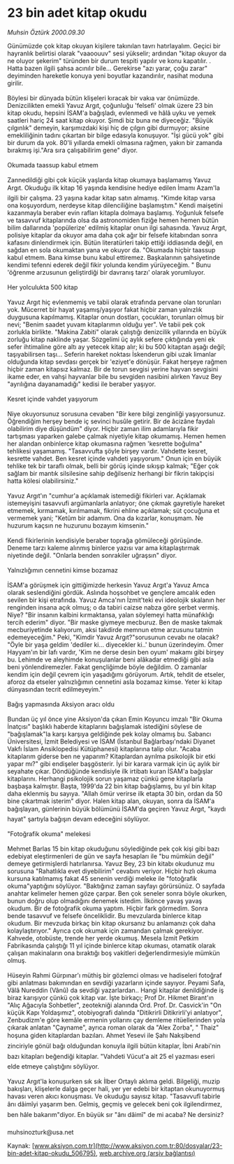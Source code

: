 # 23 bin adet kitap okudu

*Muhsin Öztürk 2000.09.30*

<div class="pNewsDetailMainContent ctx_content" itemprop="articleBody">
 Günümüzde çok kitap okuyan kişilere takınılan tavrı hatırlayalım. Geçici bir hayranlık belirtisi olarak "vaaoouuv" sesi yükselir; ardından "kitap okuyor da ne oluyor şekerim" türünden bir durum tespiti yapılır ve konu kapatılır. . Hatta bazen ilgili şahsa acınılır bile... Gerekirse "azı yarar, çoğu zarar" deyiminden hareketle konuya yeni boyutlar kazandırılır, nasihat moduna girilir.
 <br/>
 <br/>
 Böylesi bir dünyada bütün klişeleri kıracak bir vakıa var önümüzde. Denizcilikten emekli Yavuz Argıt, çoğunluğu 'felsefi' olmak üzere 23 bin kitap okudu, hepsini İSAM'a bağışladı, evlenmedi ve hâlâ uyku ve yemek saatleri hariç 24 saat kitap okuyor. Şimdi biz buna ne diyeceğiz. "Büyük çılgınlık" demeyin, karşımızdaki kişi hiç de çılgın gibi durmuyor; aksine emekliliğinin tadını çıkartan bir bilge edasıyla konuşuyor. "İşi gücü yok" gibi bir durum da yok. 80'li yıllarda emekli olmasına rağmen, yakın bir zamanda bırakmış işi."Ara sıra çalışabilirim gene" diyor.
 <br/>
 <br/>
 Okumada taassup kabul etmem
 <br/>
 <br/>
 Zannedildiği gibi çok küçük yaşlarda kitap okumaya başlamamış Yavuz Argıt. Okuduğu ilk kitap 16 yaşında kendisine hediye edilen İmamı Azam'la ilgili bir çalışma. 23 yaşına kadar kitap satın almamış. "Kimde kitap varsa ona koşuyordum, nerdeyse kitap dilenciliğine başlamıştım." Kendi maişetini kazanmayla beraber evin rafları kitapla dolmaya başlamış. Yoğunluk felsefe ve tasavvuf kitaplarında olsa da astronomiden fiziğe hemen hemen bütün bilim dallarında 'popülerize' edilmiş kitaplar onun ilgi sahasında. Yavuz Argıt, polisiye kitaplar da okuyor ama daha çok ağır bir felsefe kitabından sonra kafasını dinlendirmek için. Bütün literatürleri takip ettiği iddiasında değil, en sağdan en sola okumaktan yana ve okuyor da. "Okumada hiçbir taassup kabul etmem. Bana kimse bunu kabul ettiremez. Başkalarının şahsiyetinde kendimi tefenni ederek değil fikir yolunda kendim yürüyeceğim. " Bunu 'öğrenme arzusunun geliştirdiği bir davranış tarzı' olarak yorumluyor.
 <br/>
 <br/>
 Her yolculukta 500 kitap
 <br/>
 <br/>
 Yavuz Argıt hiç evlenmemiş ve tabii olarak etrafında pervane olan torunları yok. Mücerret bir hayat yaşamış/yaşıyor fakat hiçbir zaman yalnızlık duygusuna kapılmamış. Kitaplar onun dostları, çocukları, torunları olmuş bir nevi; "Benim saadet yuvam kitaplarımın olduğu yer". Ve tabii pek çok zorlukla birlikte. "Makina Zabiti" olarak çalıştığı denizcilik yıllarında en büyük zorluğu kitap naklinde yaşar. Sözgelimi üç aylık sefere çıktığında yeni ek sefer ihtimaline göre altı ay yetecek kitap alır; ki bu 500 kitaptan aşağı değil; taşıyabilirsen taşı... Seferin hareket noktası İskenderun gibi uzak limanlar olduğunda kitap sevdası gerçek bir 'eziyet'e dönüşür. Fakat herşeye rağmen hiçbir zaman kitapsız kalmaz. Bir de torun sevgisi yerine hayvan sevgisini ikame eder, en vahşi hayvanlar bile bu sevgiden nasibini alırken Yavuz Bey "ayrılığına dayanamadığı" kedisi ile beraber yaşıyor.
 <br/>
 <br/>
 Kesret içinde vahdet yaşıyorum
 <br/>
 <br/>
 Niye okuyorsunuz sorusuna cevaben "Bir kere bilgi zenginliği yaşıyorsunuz. Öğrendiğim herşey bende iç sevinci husûle getirir. Bir de âcizâne faydalı olabilirim diye düşündüm" diyor. Hiçbir zaman ilim adamlarıyla fikir tartışması yaparken galebe çalmak niyetiyle kitap okumamış. Hemen hemen her alandan onbinlerce kitap okumasına rağmen 'kesrette boğulma" tehlikesi yaşamamış. "Tasavvufta şöyle birşey vardır. Vahdette kesret, kesrette vahdet. Ben kesret içinde vahdeti yaşıyorum." Onun için en büyük tehlike tek bir taraflı olmak, belli bir görüş içinde sıkışıp kalmak; "Eğer çok sağlam bir mantık silsilesine sahip değilseniz herhangi bir fikrin takipçisi hatta kölesi olabilirsiniz."
 <br/>
 <br/>
 Yavuz Argıt'ın "cumhur'a açıklamak istemediği fikirleri var. Açıklamak istemeyişini tasavvufi argümanlarla anlatıyor; öne çıkmak gayretiyle hareket etmemek, kırmamak, kırılmamak, fikrini ehline açıklamak; süt çocuğuna et vermemek yani; "Ketûm bir adamım. Ona da kızarlar, konuşmam. Ne huzurum kaçsın ne huzurunu bozayım kimsenin."
 <br/>
 <br/>
 Kendi fikirlerinin kendisiyle beraber toprağa gömüleceği görüşünde. Deneme tarzı kaleme alınmış binlerce yazısı var ama kitaplaştırmak niyetinde değil. "Onlarla benden sonrakiler uğraşsın" diyor.
 <br/>
 <br/>
 Yalnızlığımın cennetini kimse bozamaz
 <br/>
 <br/>
 İSAM'a görüşmek için gittiğimizde herkesin Yavuz Argıt'a Yavuz Amca olarak seslendiğini gördük. Aslında hoşsohbet ve gençlere amcalık eden sevilen bir kişi etrafında. Yavuz Amca'nın İzmit'teki evi ideolojik skalanın her renginden insana açık olmuş; o da tabiri caizse nabza göre şerbet vermiş. Niye? "Bir insanın kalbini kırmaktansa, yalan söylemeyi hatta münafıklığı tercih ederim" diyor. "Bir maske giymeye mecburuz. Ben de maske takmak mecburiyetinde kalıyorum, aksi takdirde memnun etme arzusunu tatmin edemeyeceğim." Peki, "Kimdir Yavuz Argıt?"sorusunun cevabı ne olacak? "Öyle bir yaşa geldim 'dediler ki... diyecekler ki..' bunun üzerindeyim. Ömer Hayyam'ın bir lafı vardır, 'Kim ne derse desin ben oyum' makamı gibi birşey bu. Lehimde ve aleyhimde konuşulanlar beni alâkadar etmediği gibi asla beni yönlendiremezler. Fakat gençliğimde böyle değildim. O zamanlar kendim için değil çevrem için yaşadığımı görüyorum. Artık, tehdit de etseler, aforoz da etseler yalnızlığımın cennetini asla bozamaz kimse. Yeter ki kitap dünyasından tecrit edilmeyeyim."
 <br/>
 <br/>
 Bağış yapmasında Aksiyon aracı oldu
 <br/>
 <br/>
 Bundan üç yıl önce yine Aksiyon'da çıkan Emin Koyuncu imzalı "Bir Okuma İnatçısı" başlıklı haberde kitaplarını bağışlamak istediğini söylese de "bağışlamak"la karşı karşıya geldiğinde pek kolay olmamış bu. Sabancı Üniversitesi, İzmit Belediyesi ve İSAM (İstanbul Bağlarbaşı'ndaki Diyanet Vakfı İslam Ansiklopedisi Kütüphanesi) kitaplarına talip olur. "Acaba kitaplarım giderse ben ne yaparım? Kitaplardan ayrılma psikolojik bir etki yapar mı?" gibi endişeler başgösterir. İyi bir karara varmak için üç aylık bir seyahate çıkar. Döndüğünde kendisiyle ilk irtibatı kuran İSAM'a bağışlar kitaplarını. Herhangi psikolojik sorun yaşamaz çünkü gene kitaplarla başbaşa kalmıştır. Başta, 1999'da 22 bin kitap bağışlamış, bu yıl bin kitap daha eklenmiş bu sayıya. "Allah ömür verirse ilk etapta 30 bin, ordan da 50 bine çıkartmak isterim" diyor. Halen kitap alan, okuyan, sonra da İSAM'a bağışlayan, günlerinin büyük bölümünü İSAM'da geçiren Yavuz Argıt, "kaydı hayat" şartıyla bağışın devam edeceğini söylüyor.
 <br/>
 <br/>
 "Fotoğrafik okuma" melekesi
 <br/>
 <br/>
 Mehmet Barlas 15 bin kitap okuduğunu söylediğinde pek çok kişi gibi bazı edebiyat eleştirmenleri de gün ve sayfa hesapları ile "bu mümkün değil" demeye getirmişlerdi hatırlanırsa. Yavuz Bey, 23 bin kitabı okudunuz mu sorusuna "Rahatlıkla evet diyebilirim" cevabını veriyor. Hiçbir hızlı okuma kursuna katılmamış fakat 45 senenin verdiği meleke ile "fotoğrafik okuma"yaptığını söylüyor. "Baktığınız zaman sayfayı görürsünüz. O sayfada anahtar kelimeler hemen göze çarpar. Ben çok seneler sonra böyle okurken, bunun doğru olup olmadığını denemek istedim. İlkönce yavaş yavaş okudum. Bir de fotoğrafik okuma yaptım. Hiçbir fark görmedim. Sonra bende tasavvuf ve felsefe önceliklidir. Bu mevzularda binlerce kitap okudum. Bir mevzuda birkaç bin kitap okursanız bu anlamanızı çok daha kolaylaştırıyor." Ayrıca çok okumak için zamandan çalmak gerekiyor. Kahvede, otobüste, trende her yerde okumuş. Mesela İzmit Petkim Fabrikasında çalıştığı 11 yıl içinde binlerce kitap okuması, otamatik olarak çalışan makinaların ona bıraktığı boş vakitleri değerlendirmesiyle mümkün olmuş.
 <br/>
 <br/>
 Hüseyin Rahmi Gürpınar'ı müthiş bir gözlemci olması ve hadiseleri fotoğraf gibi anlatması bakımından en sevdiği yazarların içinde sayıyor. Peyami Safa, Vâlâ Nureddin (Vânû) da sevdiği yazarlardan.. Hangi kitaplar denildiğinde iş biraz karışıyor çünkü çok kitap var. İşte birkaçı; Prof Dr. Hikmet Birant'ın "Alıç Ağacıyla Sohbetler", zeotekniği alanında Ord. Prof. Dr. Casvick'in "On küçük Kapı Yoldaşımız", otobiyografi dalında "Ditikrirli Ditikrirli'yi anlatıyor", Zenbudizm'e göre kemâle ermenin yollarını çay demleme ritüellerinden yola çıkarak anlatan "Çayname", ayrıca roman olarak da "Alex Zorba", " Thaiz" hoşuna giden kitaplardan bazıları. Ahmet Yesevi ile Şahı Nakşibend zinciriyle gönül bağı olduğundan konuyla ilgili bütün kitaplar, İbni Arabi'nin bazı kitapları beğendiği kitaplar. "Vahdeti Vücut'a ait 25 el yazması eseri elde etmeye çalıştığını söylüyor.
 <br/>
 <br/>
 Yavuz Argıt'la konuşurken sık sık İlber Ortaylı aklıma geldi. Bilgeliği, muzip bakışları, klişelerle dalga geçer hali, yer yer edebi bir kitaptan okunuyormuş havası veren akıcı konuşması. Ve okuduğu sayısız kitap. "Tasavvufî tabirle ânı dâimîyi yaşarım ben. Gelmiş, geçmiş ve gelecek beni çok ilgilendirmez, ben hâle bakarım"diyor. En büyük sır "ânı dâimî" de mi acaba? Ne dersiniz?
 <br/>
 <br/>
 muhsinozturk@usa.net
 <br/>
</div>


Kaynak: [www.aksiyon.com.tr](http://www.aksiyon.com.tr:80/dosyalar/23-bin-adet-kitap-okudu_506795), [web.archive.org (arşiv bağlantısı)](http://web.archive.org/web/20160303233818/http://www.aksiyon.com.tr:80/dosyalar/23-bin-adet-kitap-okudu_506795)
